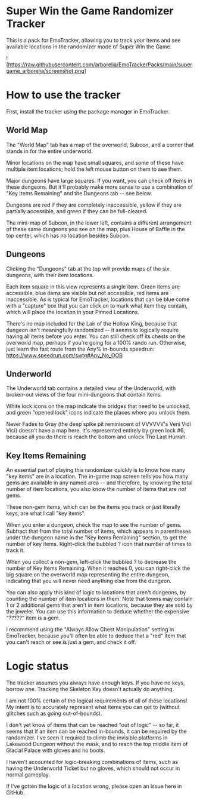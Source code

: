 # Super Win the Game Randomizer Tracker

This is a pack for EmoTracker, allowing you to track your items and see
available locations in the randomizer mode of Super Win the Game.

![https://raw.githubusercontent.com/arborelia/EmoTrackerPacks/main/supergame_arborelia/screenshot.png]

# How to use the tracker

First, install the tracker using the package manager in EmoTracker.


## World Map

The "World Map" tab has a map of the overworld, Subcon, and a corner that stands in for the entire underworld.

Minor locations on the map have small squares, and some of these have multiple item locations; hold the left mouse button on them to see them.

Major dungeons have large squares. If you want, you can check off items in these dungeons. But it'll probably make more sense to use a combination of "Key Items Remaining" and the Dungeons tab -- see below.

Dungeons are red if they are completely inaccessible, yellow if they are partially accessible, and green if they can be full-cleared.

The mini-map of Subcon, in the lower left, contains a different arrangement of these same dungeons you see on the map, plus House of Baffle in the top center, which has no location besides Subcon.


## Dungeons

Clicking the "Dungeons" tab at the top will provide maps of the six dungeons, with their item locations.

Each item square in this view represents a single item. Green items are accessible, blue items are visible but not accessible, red items are inaccessible. As is typical for EmoTracker, locations that can be blue come with a "capture" box that you can click on to mark what item they contain, which will place the location in your Pinned Locations.

There's no map included for the Lair of the Hollow King, because that dungeon isn't meaningfully randomized -- it seems to logically require having all items before you enter. You can still check off its chests on the overworld map, perhaps if you're going for a 100% rando run. Otherwise, just learn the fast route from the Any% in-bounds speedrun: https://www.speedrun.com/swtg#Any_No_OOB


## Underworld

The Underworld tab contains a detailed view of the Underworld, with broken-out views of the four mini-dungeons that contain items.

White lock icons on the map indicate the bridges that need to be unlocked, and green "opened lock" icons indicate the places where you unlock them.

Never Fades to Gray (the deep spike pit reminiscent of VVVVVV's Veni Vidi Vici) doesn't have a map here. It's represented entirely by green lock #6, because all you do there is reach the bottom and unlock The Last Hurrah.


## Key Items Remaining

An essential part of playing this randomizer quickly is to know how many "key items" are in a location. The in-game map screen tells you how many gems are available in any named area -- and therefore, by knowing the total number of item locations, you also know the number of items that are _not_ gems.

These non-gem items, which can be the items you track or just literally keys, are what I call "key items".

When you enter a dungeon, check the map to see the number of gems. Subtract that from the total number of items, which appears in parentheses under the dungeon name in the "Key Items Remaining" section, to get the number of key items. Right-click the bubbled ? icon that number of times to track it.

When you collect a non-gem, left-click the bubbled ? to decrease the number of Key Items Remaining. When it reaches 0, you can right-click the big square on the overworld map representing the entire dungeon, indicating that you will never need anything else from the dungeon.

You can also apply this kind of logic to locations that aren't dungeons, by counting the number of item locations in them. Note that towns may contain 1 or 2 additional gems that aren't in item locations, because they are sold by the jeweler. You can use this information to deduce whether the expensive "?????" item is a gem.

I recommend using the "Always Allow Chest Manipulation" setting in EmoTracker, because you'll often be able to deduce that a "red" item that you can't reach or see is just a gem, and check it off.


# Logic status

The tracker assumes you always have enough keys. If you have no keys, borrow one. Tracking the Skeleton Key doesn't actually do anything.

I am not 100% certain of the logical requirements of all of these locations! My intent is to accurately represent what items you can get to (without glitches such as going out-of-bounds).

I don't yet know of items that can be reached "out of logic" -- so far, it seems that if an item can be reached in-bounds, it can be required by the randomizer. I've seen it required to climb the invisible platforms in Lakewood Dungeon without the mask, and to reach the top middle item of Glacial Palace with gloves and no boots.

I haven't accounted for logic-breaking combinations of items, such as having the Underworld Ticket but no gloves, which should not occur in normal gameplay.

If I've gotten the logic of a location wrong, please open an issue here in GitHub.